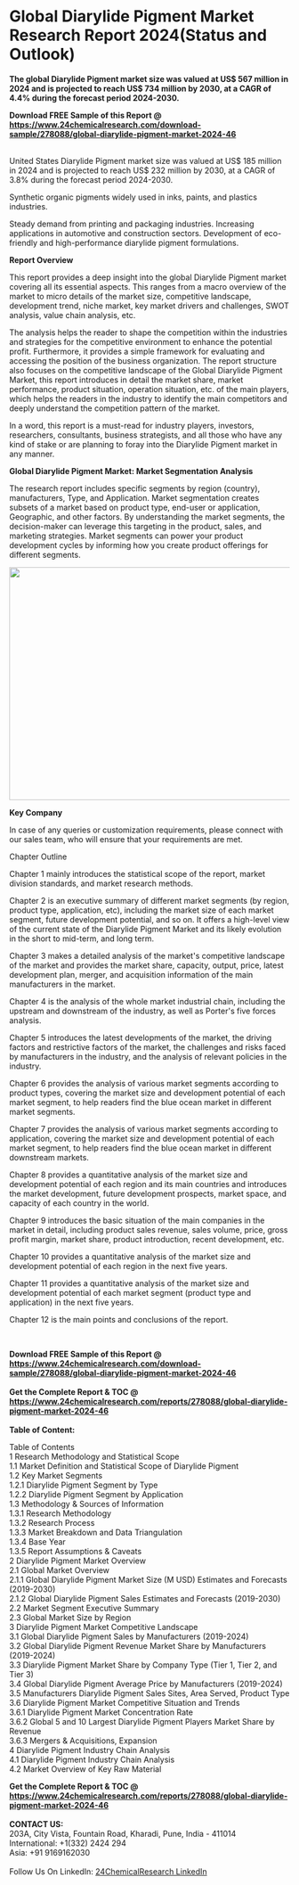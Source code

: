 <h1>Global Diarylide Pigment Market Research Report 2024(Status and Outlook)</h1><p><strong>The global Diarylide Pigment market size was valued at US$ 567 million in 2024 and is projected to reach US$ 734 million by 2030, at a CAGR of 4.4% during the forecast period 2024-2030.</strong></p><p>
</p><p></p><div><b>Download FREE Sample of this Report @ 
            <a href="https://www.24chemicalresearch.com/download-sample/278088/global-diarylide-pigment-market-2024-46">
            https://www.24chemicalresearch.com/download-sample/278088/global-diarylide-pigment-market-2024-46</a></b></div><br><p>
United States Diarylide Pigment market size was valued at US$ 185 million in 2024 and is projected to reach US$ 232 million by 2030, at a CAGR of 3.8% during the forecast period 2024-2030.</p><p>
</p><p>
Synthetic organic pigments widely used in inks, paints, and plastics industries.</p><p>
</p><p>
Steady demand from printing and packaging industries. Increasing applications in automotive and construction sectors. Development of eco-friendly and high-performance diarylide pigment formulations.</p><p>
</p><p>
<strong>Report Overview</strong></p><p>
</p><p>
This report provides a deep insight into the global Diarylide Pigment market covering all its essential aspects. This ranges from a macro overview of the market to micro details of the market size, competitive landscape, development trend, niche market, key market drivers and challenges, SWOT analysis, value chain analysis, etc.</p><p>
The analysis helps the reader to shape the competition within the industries and strategies for the competitive environment to enhance the potential profit. Furthermore, it provides a simple framework for evaluating and accessing the position of the business organization. The report structure also focuses on the competitive landscape of the Global Diarylide Pigment Market, this report introduces in detail the market share, market performance, product situation, operation situation, etc. of the main players, which helps the readers in the industry to identify the main competitors and deeply understand the competition pattern of the market.</p><p>
In a word, this report is a must-read for industry players, investors, researchers, consultants, business strategists, and all those who have any kind of stake or are planning to foray into the Diarylide Pigment market in any manner.</p><p>
<strong>Global Diarylide Pigment Market: Market Segmentation Analysis</strong></p><p>
The research report includes specific segments by region (country), manufacturers, Type, and Application. Market segmentation creates subsets of a market based on product type, end-user or application, Geographic, and other factors. By understanding the market segments, the decision-maker can leverage this targeting in the product, sales, and marketing strategies. Market segments can power your product development cycles by informing how you create product offerings for different segments.</p><p>
</p><p><img alt="" src="https://24chemicalresearch.com/assets/report-images/GlobalDiarylidePigmentMarkett.png" style="height:418px; width:731px"></p><p>
<strong>Key Company</strong></p><p>
</p><p>
</p><p>
</p><p>
</p><p>
</p><p>
</p><p>
In case of any queries or customization requirements, please connect with our sales team, who will ensure that your requirements are met.</p><p>
Chapter Outline</p><p>
Chapter 1 mainly introduces the statistical scope of the report, market division standards, and market research methods.</p><p>
</p><p>
Chapter 2 is an executive summary of different market segments (by region, product type, application, etc), including the market size of each market segment, future development potential, and so on. It offers a high-level view of the current state of the Diarylide Pigment Market and its likely evolution in the short to mid-term, and long term.</p><p>
</p><p>
Chapter 3 makes a detailed analysis of the market's competitive landscape of the market and provides the market share, capacity, output, price, latest development plan, merger, and acquisition information of the main manufacturers in the market.</p><p>
</p><p>
Chapter 4 is the analysis of the whole market industrial chain, including the upstream and downstream of the industry, as well as Porter's five forces analysis.</p><p>
</p><p>
Chapter 5 introduces the latest developments of the market, the driving factors and restrictive factors of the market, the challenges and risks faced by manufacturers in the industry, and the analysis of relevant policies in the industry.</p><p>
</p><p>
Chapter 6 provides the analysis of various market segments according to product types, covering the market size and development potential of each market segment, to help readers find the blue ocean market in different market segments.</p><p>
</p><p>
Chapter 7 provides the analysis of various market segments according to application, covering the market size and development potential of each market segment, to help readers find the blue ocean market in different downstream markets.</p><p>
</p><p>
Chapter 8 provides a quantitative analysis of the market size and development potential of each region and its main countries and introduces the market development, future development prospects, market space, and capacity of each country in the world.</p><p>
</p><p>
Chapter 9 introduces the basic situation of the main companies in the market in detail, including product sales revenue, sales volume, price, gross profit margin, market share, product introduction, recent development, etc.</p><p>
</p><p>
Chapter 10 provides a quantitative analysis of the market size and development potential of each region in the next five years.</p><p>
</p><p>
Chapter 11 provides a quantitative analysis of the market size and development potential of each market segment (product type and application) in the next five years.</p><p>
</p><p>
Chapter 12 is the main points and conclusions of the report.</p><p>
 </p><div><b>Download FREE Sample of this Report @ 
            <a href="https://www.24chemicalresearch.com/download-sample/278088/global-diarylide-pigment-market-2024-46">
            https://www.24chemicalresearch.com/download-sample/278088/global-diarylide-pigment-market-2024-46</a></b></div><br><div><b>Get the Complete Report & TOC @ 
            <a href="https://www.24chemicalresearch.com/reports/278088/global-diarylide-pigment-market-2024-46">
            https://www.24chemicalresearch.com/reports/278088/global-diarylide-pigment-market-2024-46</a></b></div><br>
            <b>Table of Content:</b><p>Table of Contents<br />
1 Research Methodology and Statistical Scope<br />
1.1 Market Definition and Statistical Scope of Diarylide Pigment<br />
1.2 Key Market Segments<br />
1.2.1 Diarylide Pigment Segment by Type<br />
1.2.2 Diarylide Pigment Segment by Application<br />
1.3 Methodology & Sources of Information<br />
1.3.1 Research Methodology<br />
1.3.2 Research Process<br />
1.3.3 Market Breakdown and Data Triangulation<br />
1.3.4 Base Year<br />
1.3.5 Report Assumptions & Caveats<br />
2 Diarylide Pigment Market Overview<br />
2.1 Global Market Overview<br />
2.1.1 Global Diarylide Pigment Market Size (M USD) Estimates and Forecasts (2019-2030)<br />
2.1.2 Global Diarylide Pigment Sales Estimates and Forecasts (2019-2030)<br />
2.2 Market Segment Executive Summary<br />
2.3 Global Market Size by Region<br />
3 Diarylide Pigment Market Competitive Landscape<br />
3.1 Global Diarylide Pigment Sales by Manufacturers (2019-2024)<br />
3.2 Global Diarylide Pigment Revenue Market Share by Manufacturers (2019-2024)<br />
3.3 Diarylide Pigment Market Share by Company Type (Tier 1, Tier 2, and Tier 3)<br />
3.4 Global Diarylide Pigment Average Price by Manufacturers (2019-2024)<br />
3.5 Manufacturers Diarylide Pigment Sales Sites, Area Served, Product Type<br />
3.6 Diarylide Pigment Market Competitive Situation and Trends<br />
3.6.1 Diarylide Pigment Market Concentration Rate<br />
3.6.2 Global 5 and 10 Largest Diarylide Pigment Players Market Share by Revenue<br />
3.6.3 Mergers & Acquisitions, Expansion<br />
4 Diarylide Pigment Industry Chain Analysis<br />
4.1 Diarylide Pigment Industry Chain Analysis<br />
4.2 Market Overview of Key Raw Material</p><div><b>Get the Complete Report & TOC @ 
            <a href="https://www.24chemicalresearch.com/reports/278088/global-diarylide-pigment-market-2024-46">
            https://www.24chemicalresearch.com/reports/278088/global-diarylide-pigment-market-2024-46</a></b></div><br><b>CONTACT US:</b><br>
            203A, City Vista, Fountain Road, Kharadi, Pune, India - 411014<br>
            International: +1(332) 2424 294<br>
            Asia: +91 9169162030 <br><br>
            Follow Us On LinkedIn: <a href="https://www.linkedin.com/company/24chemicalresearch/">24ChemicalResearch LinkedIn</a>